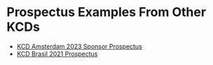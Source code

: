 # Prospectus Examples From Other KCDs

* [KCD Amsterdam 2023 Sponsor Prospectus](https://docs.google.com/presentation/d/15-7sbf509q0dMme6fdZRgzNrtpsaaBHabyz-57rctVQ/edit?usp=sharing)
* [KCD Brasil 2021 Prospectus](https://github.com/cncf/kubernetes-community-days/blob/main/files/KCD%20Brasil%20Sponsor%20Prospectus%20(4).pdf)

